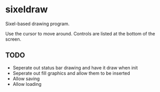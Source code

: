 # sixeldraw

Sixel-based drawing program.

Use the cursor to move around. Controls are listed at the bottom of the screen.

## TODO

- Seperate out status bar drawing and have it draw when init
- Seperate out fill graphics and allow them to be inserted
- Allow saving
- Allow loading
